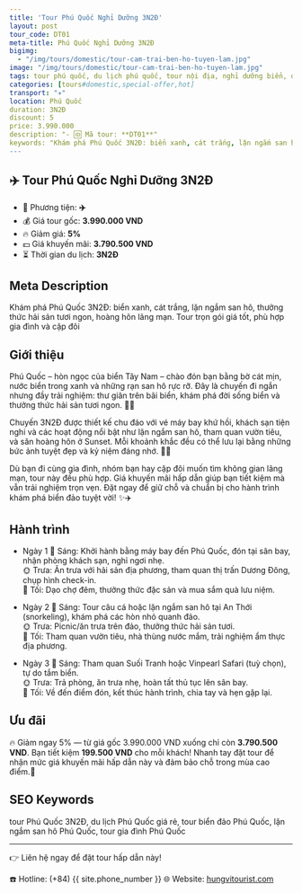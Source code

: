 ```yaml
---
title: 'Tour Phú Quốc Nghỉ Dưỡng 3N2Đ'
layout: post
tour_code: DT01
meta-title: Phú Quốc Nghỉ Dưỡng 3N2Đ
bigimg:
  - "/img/tours/domestic/tour-cam-trai-ben-ho-tuyen-lam.jpg"
image: "/img/tours/domestic/tour-cam-trai-ben-ho-tuyen-lam.jpg"
tags: tour phú quốc, du lịch phú quốc, tour nội địa, nghỉ dưỡng biển, đảo ngọc, tour biển việt nam
categories: [tours#domestic,special-offer,hot]
transport: "✈️"
location: Phú Quốc
duration: 3N2Đ
discount: 5
price: 3.990.000
description: "- 🆔 Mã tour: **DT01**"
keywords: "Khám phá Phú Quốc 3N2Đ: biển xanh, cát trắng, lặn ngắm san hô, thưởng thức hải sản tươi ngon, hoàng hôn lãng mạn. Tour trọn gói giá tốt, phù hợp gia đình và cặp đôi"
---
```


## ✈️ Tour Phú Quốc Nghỉ Dưỡng 3N2Đ



- 🚗 Phương tiện: **✈️**
- 💰 Giá tour gốc: **3.990.000 VND**
- 🔥 Giảm giá: **5%**
- 💵 Giá khuyến mãi: **3.790.500 VND**
- ⏳ Thời gian du lịch: **3N2Đ**

## Meta Description
Khám phá Phú Quốc 3N2Đ: biển xanh, cát trắng, lặn ngắm san hô, thưởng thức hải sản tươi ngon, hoàng hôn lãng mạn. Tour trọn gói giá tốt, phù hợp gia đình và cặp đôi

## Giới thiệu
Phú Quốc – hòn ngọc của biển Tây Nam – chào đón bạn bằng bờ cát mịn, nước biển trong xanh và những rạn san hô rực rỡ. Đây là chuyến đi ngắn nhưng đầy trải nghiệm: thư giãn trên bãi biển, khám phá đời sống biển và thưởng thức hải sản tươi ngon. 🌊🐠

Chuyến 3N2Đ được thiết kế chu đáo với vé máy bay khứ hồi, khách sạn tiện nghi và các hoạt động nổi bật như lặn ngắm san hô, tham quan vườn tiêu, và săn hoàng hôn ở Sunset. Mỗi khoảnh khắc đều có thể lưu lại bằng những bức ảnh tuyệt đẹp và kỷ niệm đáng nhớ. 📸🌅

Dù bạn đi cùng gia đình, nhóm bạn hay cặp đôi muốn tìm không gian lãng mạn, tour này đều phù hợp. Giá khuyến mãi hấp dẫn giúp bạn tiết kiệm mà vẫn trải nghiệm trọn vẹn. Đặt ngay để giữ chỗ và chuẩn bị cho hành trình khám phá biển đảo tuyệt vời! ✨✈️

## Hành trình
- Ngày 1
  🌅 Sáng: Khởi hành bằng máy bay đến Phú Quốc, đón tại sân bay, nhận phòng khách sạn, nghỉ ngơi nhẹ.  
  🌞 Trưa: Ăn trưa với hải sản địa phương, tham quan thị trấn Dương Đông, chụp hình check-in.  
  🌙 Tối: Dạo chợ đêm, thưởng thức đặc sản và mua sắm quà lưu niệm.

- Ngày 2
  🌅 Sáng: Tour câu cá hoặc lặn ngắm san hô tại An Thới (snorkeling), khám phá các hòn nhỏ quanh đảo.  
  🌞 Trưa: Picnic/ăn trưa trên đảo, thưởng thức hải sản tươi.  
  🌙 Tối: Tham quan vườn tiêu, nhà thùng nước mắm, trải nghiệm ẩm thực địa phương.

- Ngày 3
  🌅 Sáng: Tham quan Suối Tranh hoặc Vinpearl Safari (tuỳ chọn), tự do tắm biển.  
  🌞 Trưa: Trả phòng, ăn trưa nhẹ, hoàn tất thủ tục lên sân bay.  
  🌙 Tối: Về đến điểm đón, kết thúc hành trình, chia tay và hẹn gặp lại.

## Ưu đãi
🔥 Giảm ngay 5% — từ giá gốc 3.990.000 VND xuống chỉ còn **3.790.500 VND**. Bạn tiết kiệm **199.500 VND** cho mỗi khách! Nhanh tay đặt tour để nhận mức giá khuyến mãi hấp dẫn này và đảm bảo chỗ trong mùa cao điểm.💸

## SEO Keywords
tour Phú Quốc 3N2Đ, du lịch Phú Quốc giá rẻ, tour biển đảo Phú Quốc, lặn ngắm san hô Phú Quốc, tour gia đình Phú Quốc

---

👉 Liên hệ ngay để đặt tour hấp dẫn này!

☎️ Hotline: (+84) {{ site.phone_number }}
🌐 Website: [hungvitourist.com](https://hungvitourist.com)

